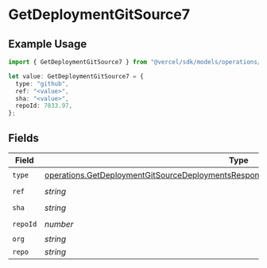 # GetDeploymentGitSource7

## Example Usage

```typescript
import { GetDeploymentGitSource7 } from "@vercel/sdk/models/operations/getdeployment.js";

let value: GetDeploymentGitSource7 = {
  type: "github",
  ref: "<value>",
  sha: "<value>",
  repoId: 7833.97,
};
```

## Fields

| Field                                                                                                                                                                                                | Type                                                                                                                                                                                                 | Required                                                                                                                                                                                             | Description                                                                                                                                                                                          |
| ---------------------------------------------------------------------------------------------------------------------------------------------------------------------------------------------------- | ---------------------------------------------------------------------------------------------------------------------------------------------------------------------------------------------------- | ---------------------------------------------------------------------------------------------------------------------------------------------------------------------------------------------------- | ---------------------------------------------------------------------------------------------------------------------------------------------------------------------------------------------------- |
| `type`                                                                                                                                                                                               | [operations.GetDeploymentGitSourceDeploymentsResponse200ApplicationJSONResponseBody27Type](../../models/operations/getdeploymentgitsourcedeploymentsresponse200applicationjsonresponsebody27type.md) | :heavy_check_mark:                                                                                                                                                                                   | N/A                                                                                                                                                                                                  |
| `ref`                                                                                                                                                                                                | *string*                                                                                                                                                                                             | :heavy_check_mark:                                                                                                                                                                                   | N/A                                                                                                                                                                                                  |
| `sha`                                                                                                                                                                                                | *string*                                                                                                                                                                                             | :heavy_check_mark:                                                                                                                                                                                   | N/A                                                                                                                                                                                                  |
| `repoId`                                                                                                                                                                                             | *number*                                                                                                                                                                                             | :heavy_check_mark:                                                                                                                                                                                   | N/A                                                                                                                                                                                                  |
| `org`                                                                                                                                                                                                | *string*                                                                                                                                                                                             | :heavy_minus_sign:                                                                                                                                                                                   | N/A                                                                                                                                                                                                  |
| `repo`                                                                                                                                                                                               | *string*                                                                                                                                                                                             | :heavy_minus_sign:                                                                                                                                                                                   | N/A                                                                                                                                                                                                  |